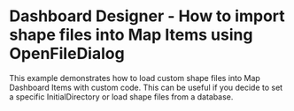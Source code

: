 # Dashboard Designer - How to import shape files into Map Items using OpenFileDialog


<p>This example demonstrates how to load custom shape files into Map Dashboard Items with custom code. This can be useful if you decide to set a specific InitialDirectory or load shape files from a database.</p>

<br/>



